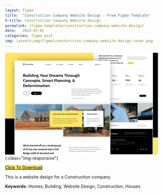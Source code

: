 ```yaml
---
layout: figma
title:  "Construction Company Website Design - Free Figma Template"
h-title: Construction Company Website Design
permalink: /figma-templates/construction-company-website-design/
date:   2024-03-01
categories: figma post
img: \assets\img\figma\consturction-company-website-design-cover.png
---
```


![Construction Company Website Design](\assets\img\figma\consturction-company-website-design-cover.png){:class="img-responsive"}

<a href="https://payhip.com/b/xWrJF" style="color:#000!important;background:#FFE664!important;border:0!important;" class="payhip-buy-button" data-product="xWrJF">Click To Download</a>


This is a website design for a Construction company.

**Keywords:** Homes, Building, Website Design, Construction, Houses
